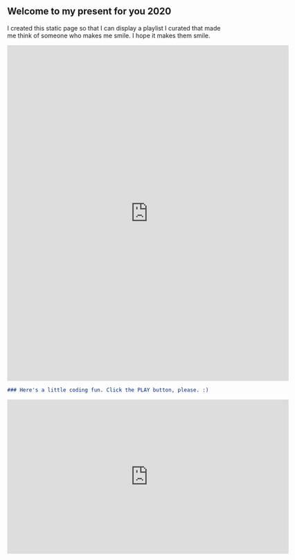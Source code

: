 ## Welcome to my present for you 2020

I created this static page so that I can display a playlist I curated that made me think of someone who makes me smile. I hope it makes them smile. 

<iframe src="https://open.spotify.com/embed/playlist/7fjFcJ7jxsMeuKLJiDc0Yf" width="650" height="775" frameborder="0" allowtransparency="true" allow="encrypted-media"></iframe>

```markdown
### Here's a little coding fun. Click the PLAY button, please. :) 
```

<iframe src="https://trinket.io/embed/python/7ec995118a?showInstructions=true" width="650" height="356" frameborder="0" marginwidth="0" marginheight="0" allowfullscreen></iframe>
